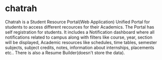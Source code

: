 # chatrah
Chatrah is a Student Resource Portal(Web Application) Unified Portal for students to access different recources for their Academics. The Portal has self registration for students. It includes a Notification dashboard where all notifications related to campus along with filters like course, year, section will be displayed, Academic resources like schedules, time tables, semester subjects, subject credits, notes, information about internships, placements etc.. There is also a Resume Builder(doesn't store the data).


